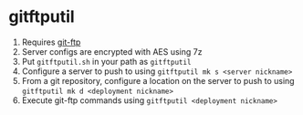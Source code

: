 # gitftputil
1. Requires [git-ftp](https://git-ftp.github.io/)
2. Server configs are encrypted with AES using 7z
2. Put `gitftputil.sh` in your path as `gitftputil`
3. Configure a server to push to using `gitftputil mk s <server nickname>`
4. From a git repository, configure a location on the server to push to using `gitftputil mk d <deployment nickname>`
5. Execute git-ftp commands using `gitftputil <deployment nickname>`